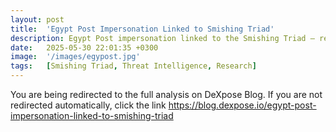 ```yaml
---
layout: post
title:  'Egypt Post Impersonation Linked to Smishing Triad'
description: Egypt Post impersonation linked to the Smishing Triad — research published on DeXpose blog.
date:   2025-05-30 22:01:35 +0300
image:  '/images/egypost.jpg'
tags:   [Smishing Triad, Threat Intelligence, Research]
---
```


<html>
  <head>
    <meta http-equiv="refresh" content="3; url=https://blog.dexpose.io/egypt-post-impersonation-linked-to-smishing-triad">
  </head>
  <body>
    <p>You are being redirected to the full analysis on DeXpose Blog. If you are not redirected automatically, click the link <a href="https://blog.dexpose.io/egypt-post-impersonation-linked-to-smishing-triad" target="_blank" rel="noopener noreferrer">https://blog.dexpose.io/egypt-post-impersonation-linked-to-smishing-triad</a></p>
  </body>
</html>
